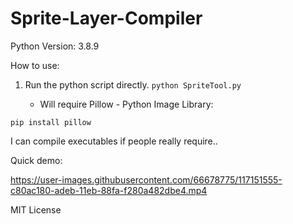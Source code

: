 


# Sprite-Layer-Compiler

Python Version: 3.8.9

How to use:
1. Run the python script directly. 
`
python SpriteTool.py
`

   - Will require Pillow - Python Image Library:


  `
  pip install pillow
  `
  
  
I can compile executables if people really require..

Quick demo:

 
https://user-images.githubusercontent.com/66678775/117151555-c80ac180-adeb-11eb-88fa-f280a482dbe4.mp4


MIT License
